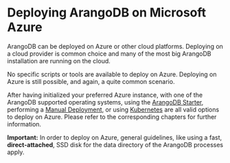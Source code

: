 Deploying ArangoDB on Microsoft Azure
=====================================

ArangoDB can be deployed on Azure or other cloud platforms. Deploying on a cloud
provider is common choice and many of the most big ArangoDB installation are running
on the cloud.

No specific scripts or tools are available to deploy on Azure. Deploying on Azure
is still possible, and again, a quite common scenario.

After having initialized your preferred Azure instance, with one of the ArangoDB supported
operating systems, using the [ArangoDB Starter](../ArangoDBStarter/README.md),
performing a [Manual Deployment](../Manually/README.md),
or using [Kubernetes](../Kubernetes/README.md)
are all valid options to deploy on Azure. Please refer to the corresponding chapters for further 
information.

**Important:** In order to deploy on Azure, general guidelines, like using a fast,
**direct-attached**, SSD disk for the data directory of the ArangoDB processes
apply.
